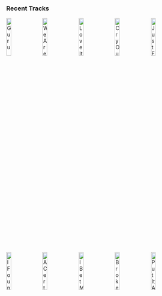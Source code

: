 ### Recent Tracks
[<img src='https://lastfm.freetls.fastly.net/i/u/300x300/f5bc707e226a41eefc0640c466657919.png' width='16%' height='16%' alt='Guru'>](https://www.last.fm/music/coast%2bmodern/_/guru)&nbsp;&nbsp;&nbsp;&nbsp;[<img src='https://lastfm.freetls.fastly.net/i/u/300x300/23c8bf46a0794deeb989fb2edd8b1e76.png' width='16%' height='16%' alt='We Are Young (feat. Janelle Monáe)'>](https://www.last.fm/music/fun./_/we%2bare%2byoung%2b%2528feat.%2bjanelle%2bmon%25c3%25a1e%2529)&nbsp;&nbsp;&nbsp;&nbsp;[<img src='https://lastfm.freetls.fastly.net/i/u/300x300/7bf3a1eac0326073f56978b7f39021e1.png' width='16%' height='16%' alt='Love It If We Made It'>](https://www.last.fm/music/the%2b1975/_/love%2bit%2bif%2bwe%2bmade%2bit)&nbsp;&nbsp;&nbsp;&nbsp;[<img src='https://lastfm.freetls.fastly.net/i/u/300x300/7b050e18a4dd66ef02a57cf220b86572.png' width='16%' height='16%' alt='Cry Out for Me'>](https://www.last.fm/music/dreamers/_/cry%2bout%2bfor%2bme)&nbsp;&nbsp;&nbsp;&nbsp;[<img src='https://lastfm.freetls.fastly.net/i/u/300x300/831e799fb4232d08ec2103235c138af5.png' width='16%' height='16%' alt='Just For A Moment (feat. Iselin)'>](https://www.last.fm/music/gryffin/_/just%2bfor%2ba%2bmoment%2b%2528feat.%2biselin%2529)&nbsp;&nbsp;&nbsp;&nbsp;<br>[<img src='https://lastfm.freetls.fastly.net/i/u/300x300/b78cb212bb67a7728957ea1de61f78ba.png' width='16%' height='16%' alt='I Found You'>](https://www.last.fm/music/andy%2bgrammer/_/i%2bfound%2byou)&nbsp;&nbsp;&nbsp;&nbsp;[<img src='https://lastfm.freetls.fastly.net/i/u/300x300/053829a0cd6d4d5d95070b1542cb3f96.png' width='16%' height='16%' alt='A Certain Romance'>](https://www.last.fm/music/arctic%2bmonkeys/_/a%2bcertain%2bromance)&nbsp;&nbsp;&nbsp;&nbsp;[<img src='https://lastfm.freetls.fastly.net/i/u/300x300/74b0399872646052464309d621075339.png' width='16%' height='16%' alt='I Bet My Life'>](https://www.last.fm/music/imagine%2bdragons/_/i%2bbet%2bmy%2blife)&nbsp;&nbsp;&nbsp;&nbsp;[<img src='https://lastfm.freetls.fastly.net/i/u/300x300/07c5dd6857ae40c7c66c1c76fadbaa53.png' width='16%' height='16%' alt='Broke Boy'>](https://www.last.fm/music/malia%2bcivetz/_/broke%2bboy)&nbsp;&nbsp;&nbsp;&nbsp;[<img src='https://lastfm.freetls.fastly.net/i/u/300x300/d12a0a1c85453dd94d092c79060f1745.png' width='16%' height='16%' alt='Put It All On Me'>](https://www.last.fm/music/phil%2bgood/_/put%2bit%2ball%2bon%2bme)&nbsp;&nbsp;&nbsp;&nbsp;<br>